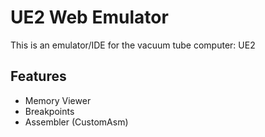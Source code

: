 # UE2 Web Emulator
This is an emulator/IDE for the vacuum tube computer: UE2

## Features
- Memory Viewer
- Breakpoints
- Assembler (CustomAsm)